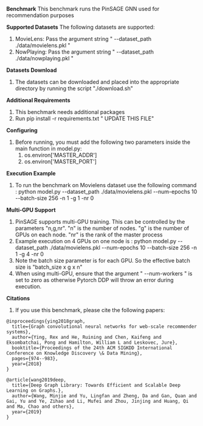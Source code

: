 **Benchmark**
This benchmark runs the PinSAGE GNN used for recommendation purposes

**Supported Datasets**
The following datasets are supported:
1. MovieLens:  Pass the argument string " --dataset_path ./data/movielens.pkl  "
2. NowPlaying: Pass the argument string " --dataset_path ./data/nowplaying.pkl "



**Datasets Download**
1. The datasets can be downloaded and placed into the appropriate directory by running the script "./download.sh"


**Additional Requirements**
1. This benchmark needs additional packages
2. Run pip install -r requirements.txt " UPDATE THIS FILE"



**Configuring**
1. Before running, you must add the following two parameters inside the main function in model.py:
    1. os.environ['MASTER_ADDR']
    2. os.environ['MASTER_PORT']


**Execution Example**
1. To run the benchmark on Movielens dataset use the following command : python model.py --dataset_path ./data/movielens.pkl --num-epochs 10 --batch-size 256  -n 1 -g 1 -nr 0 

**Multi-GPU Support**
1. PinSAGE supports multi-GPU training. This can be controlled by the parameters "n,g,nr". "n" is the number of nodes. "g" is the number of GPUs on each node. "nr" is the rank of the master process
2. Example execution on 4 GPUs on one node is : python model.py --dataset_path ./data/movielens.pkl --num-epochs 10 --batch-size 256   -n 1 -g 4 -nr 0 
3. Note the batch size parameter is for each GPU. So the effective batch size is "batch_size x g x n"
4. When using multi-GPU, ensure that the argument " --num-workers " is set to zero as otherwise Pytorch DDP will throw an error during execution.

**Citations**
1. If you use this benchmark, please cite the following papers:

```
@inproceedings{ying2018graph,
  title={Graph convolutional neural networks for web-scale recommender systems},
  author={Ying, Rex and He, Ruining and Chen, Kaifeng and Eksombatchai, Pong and Hamilton, William L and Leskovec, Jure},
  booktitle={Proceedings of the 24th ACM SIGKDD International Conference on Knowledge Discovery \& Data Mining},
  pages={974--983},
  year={2018}
}
```


```
@article{wang2019deep,
  title={Deep Graph Library: Towards Efficient and Scalable Deep Learning on Graphs.},
  author={Wang, Minjie and Yu, Lingfan and Zheng, Da and Gan, Quan and Gai, Yu and Ye, Zihao and Li, Mufei and Zhou, Jinjing and Huang, Qi and Ma, Chao and others},
  year={2019}
}
```
